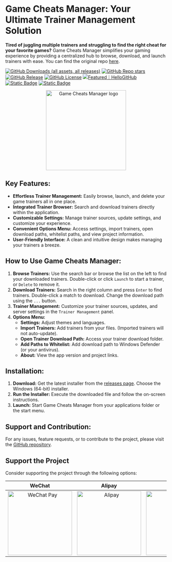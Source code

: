 # Game Cheats Manager: Your Ultimate Trainer Management Solution

**Tired of juggling multiple trainers and struggling to find the right cheat for your favorite games?** Game Cheats Manager simplifies your gaming experience by providing a centralized hub to browse, download, and launch trainers with ease. You can find the original repo [here](https://github.com/dyang886/Game-Cheats-Manager).

[![GitHub Downloads (all assets, all releases)](https://img.shields.io/github/downloads/dyang886/Game-Cheats-Manager/total)](https://github.com/dyang886/Game-Cheats-Manager/releases/latest)
[![GitHub Repo stars](https://img.shields.io/github/stars/dyang886/Game-Cheats-Manager?style=flat&color=ffc000)](https://github.com/dyang886/Game-Cheats-Manager)
[![GitHub Release](https://img.shields.io/github/v/release/dyang886/Game-Cheats-Manager?link=https%3A%2F%2Fgithub.com%2Fdyang886%2FGame-Cheats-Manager%2Freleases%2Flatest)](https://github.com/dyang886/Game-Cheats-Manager/releases/latest)
[![GitHub License](https://img.shields.io/github/license/dyang886/Game-Cheats-Manager)](https://github.com/dyang886/Game-Cheats-Manager/blob/main/LICENSE)
<a href="https://hellogithub.com/repository/3ca6e8e23401477282ba72d2d8932311" target="_blank"><img src="https://abroad.hellogithub.com/v1/widgets/recommend.svg?rid=3ca6e8e23401477282ba72d2d8932311&claim_uid=UrZOap0AkvuRw7D&theme=small" alt="Featured｜HelloGitHub" /></a>
<a href="https://discord.gg/d627qVyHEF" target="_blank"><img alt="Static Badge" src="https://img.shields.io/badge/Join_Discord-f0f0f0?logo=discord"></a>
<a href="https://pd.qq.com/s/h06qbdey6" target="_blank"><img alt="Static Badge" src="https://img.shields.io/badge/Join_QQ-f0f0f0?logo=qq"></a>

<div align="center">
    <img src="src/assets/logo.png" alt="Game Cheats Manager logo" width="250" />
</div>

## Key Features:

*   **Effortless Trainer Management:** Easily browse, launch, and delete your game trainers all in one place.
*   **Integrated Trainer Browser:** Search and download trainers directly within the application.
*   **Customizable Settings:** Manage trainer sources, update settings, and customize your experience.
*   **Convenient Options Menu:** Access settings, import trainers, open download paths, whitelist paths, and view project information.
*   **User-Friendly Interface:** A clean and intuitive design makes managing your trainers a breeze.

## How to Use Game Cheats Manager:

1.  **Browse Trainers:** Use the search bar or browse the list on the left to find your downloaded trainers. Double-click or click `Launch` to start a trainer, or `Delete` to remove it.
2.  **Download Trainers:** Search in the right column and press `Enter` to find trainers. Double-click a match to download. Change the download path using the `...` button.
3.  **Trainer Management:** Customize your trainer sources, updates, and server settings in the `Trainer Management` panel.
4.  **Options Menu:**
    *   **Settings:** Adjust themes and languages.
    *   **Import Trainers:** Add trainers from your files. (Imported trainers will not auto-update).
    *   **Open Trainer Download Path:** Access your trainer download folder.
    *   **Add Paths to Whitelist:** Add download path to Windows Defender (or your antivirus).
    *   **About:** View the app version and project links.

## Installation:

1.  **Download:** Get the latest installer from the [releases page](https://github.com/dyang886/Game-Cheats-Manager/releases). Choose the Windows (64-bit) installer.
2.  **Run the Installer:** Execute the downloaded file and follow the on-screen instructions.
3.  **Launch:** Start Game Cheats Manager from your applications folder or the start menu.

## Support and Contribution:

For any issues, feature requests, or to contribute to the project, please visit the [GitHub repository](https://github.com/dyang886/Game-Cheats-Manager).

## Support the Project

Consider supporting the project through the following options:

|                            WeChat                            |                          Alipay                          |                          QQ                          |
| :----------------------------------------------------------: | :------------------------------------------------------: | :--------------------------------------------------: |
| <img src="src/assets/wechat.png" alt="WeChat Pay" width="200" /> | <img src="src/assets/alipay.png" alt="Alipay" width="200" /> | <img src="src/assets/qq.png" alt="QQ Pay" width="200" /> |